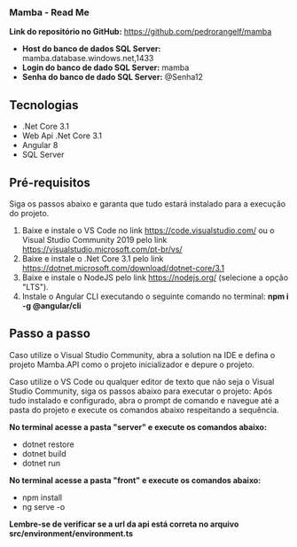 ### Mamba - Read Me

**Link do repositório no GitHub:** https://github.com/pedrorangelf/mamba

- **Host do banco de dados SQL Server:** mamba.database.windows.net,1433
- **Login do banco de dado SQL Server:** mamba
- **Senha do banco de dado SQL Server:** @Senha12

## Tecnologias
- .Net Core 3.1
- Web Api .Net Core 3.1
- Angular 8
- SQL Server

## Pré-requisitos
Siga os passos abaixo e garanta que tudo estará instalado para a execução do projeto.

1. Baixe e instale o VS Code no link https://code.visualstudio.com/ ou o Visual Studio Community 2019 pelo link https://visualstudio.microsoft.com/pt-br/vs/
2. Baixe e instale o .Net Core 3.1 pelo link https://dotnet.microsoft.com/download/dotnet-core/3.1
3. Baixe e instale o NodeJS pelo link https://nodejs.org/ (selecione a opção "LTS").
4. Instale o Angular CLI executando o seguinte comando no terminal:
**npm i -g @angular/cli**


## Passo a passo
Caso utilize o Visual Studio Community, abra a solution na IDE e defina o projeto Mamba.API como o projeto inicializador e depure o projeto.

Caso utilize o VS Code ou qualquer editor de texto que não seja o Visual Studio Community, siga os passos abaixo para executar o projeto:
Após tudo instalado e configurado, abra o prompt de comando e navegue até a pasta do projeto e execute os comandos abaixo respeitando a sequência.

**No terminal acesse a pasta "server" e execute os comandos abaixo:**
- dotnet restore
- dotnet build
- dotnet run

**No terminal acesse a pasta "front" e execute os comandos abaixo:**

- npm install
- ng serve -o

**Lembre-se de verificar se a url da api está correta no arquivo src/environment/environment.ts**
